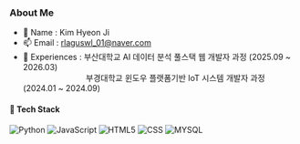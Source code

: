 ### About Me
- 🌻 Name : Kim Hyeon Ji
- 📫 Email : rlaguswl_01@naver.com
- 🌱 Experiences : 부산대학교 AI 데이터 분석 풀스택 웹 개발자 과정 (2025.09 ~ 2026.03)<br>
&nbsp;&nbsp;&nbsp;&nbsp;&nbsp;&nbsp;&nbsp;&nbsp;&nbsp;&nbsp;&nbsp;&nbsp;&nbsp;&nbsp;&nbsp;&nbsp;&nbsp;&nbsp;&nbsp;&nbsp;&nbsp;&nbsp;&nbsp;&nbsp;&nbsp;&nbsp;&nbsp;&nbsp;부경대학교 윈도우 플랫폼기반 IoT 시스템 개발자 과정 (2024.01 ~ 2024.09)

#### 🚀 Tech Stack
![Python](https://img.shields.io/badge/Python-3776AB?style=flat-square&logo=Python&logoColor=white)
![JavaScript](https://img.shields.io/badge/JavaScript-F7DF1E?style=flat-square&logo=JavaScript&logoColor=white)
![HTML5](https://img.shields.io/badge/HTML5-E34F26?style=flat-square&logo=HTML5&logoColor=white)
![CSS](https://img.shields.io/badge/CSS-663399?style=flat-square&logo=CSS&logoColor=white)
![MYSQL](https://img.shields.io/badge/mysql-4479A1?style=flat-square&logo=mysql&logoColor=white)
